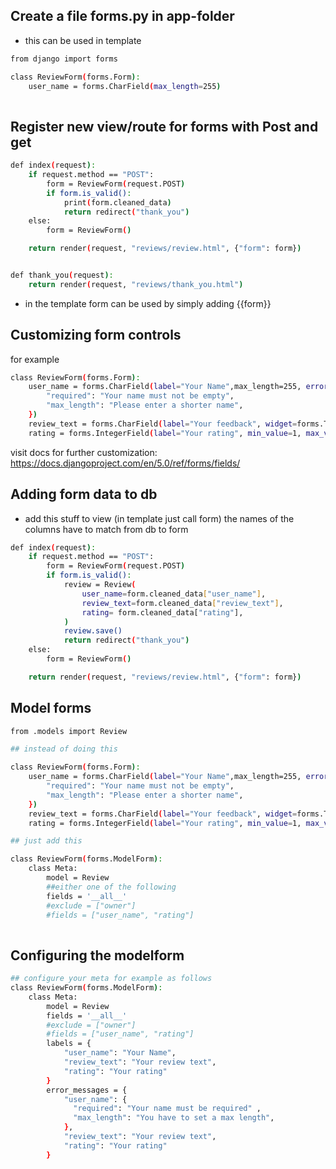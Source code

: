 ## Create a file forms.py in app-folder

- this can be used in template

```sh
from django import forms

class ReviewForm(forms.Form):
    user_name = forms.CharField(max_length=255)
    
```

## Register new view/route for forms with Post and get

```sh
def index(request):
    if request.method == "POST":
        form = ReviewForm(request.POST)
        if form.is_valid():
            print(form.cleaned_data)
            return redirect("thank_you")
    else:
        form = ReviewForm()

    return render(request, "reviews/review.html", {"form": form})


def thank_you(request):
    return render(request, "reviews/thank_you.html")

```

- in the template form can be used by simply adding {{form}}

## Customizing form controls

for example

```sh
class ReviewForm(forms.Form):
    user_name = forms.CharField(label="Your Name",max_length=255, error_messages={
        "required": "Your name must not be empty",
        "max_length": "Please enter a shorter name",
    })
    review_text = forms.CharField(label="Your feedback", widget=forms.Textarea, max_length=255)
    rating = forms.IntegerField(label="Your rating", min_value=1, max_value=5)
```

visit docs for further customization: https://docs.djangoproject.com/en/5.0/ref/forms/fields/

## Adding form data to db

- add this stuff to view (in template just call form) the names of the columns have to match from db to form

```sh
def index(request):
    if request.method == "POST":
        form = ReviewForm(request.POST)
        if form.is_valid():
            review = Review(
                user_name=form.cleaned_data["user_name"],
                review_text=form.cleaned_data["review_text"],
                rating= form.cleaned_data["rating"],
            )
            review.save()
            return redirect("thank_you")
    else:
        form = ReviewForm()

    return render(request, "reviews/review.html", {"form": form})
```


## Model forms


```sh
from .models import Review

## instead of doing this

class ReviewForm(forms.Form):
    user_name = forms.CharField(label="Your Name",max_length=255, error_messages={
        "required": "Your name must not be empty",
        "max_length": "Please enter a shorter name",
    })
    review_text = forms.CharField(label="Your feedback", widget=forms.Textarea, max_length=255)
    rating = forms.IntegerField(label="Your rating", min_value=1, max_value=5)

## just add this

class ReviewForm(forms.ModelForm):
    class Meta:
        model = Review
        ##either one of the following
        fields = '__all__'
        #exclude = ["owner"]
        #fields = ["user_name", "rating"]
        
```

## Configuring the modelform

```sh
## configure your meta for example as follows
class ReviewForm(forms.ModelForm):
    class Meta:
        model = Review
        fields = '__all__'
        #exclude = ["owner"]
        #fields = ["user_name", "rating"]
        labels = {
            "user_name": "Your Name",
            "review_text": "Your review text",
            "rating": "Your rating"
        }
        error_messages = {
            "user_name": {
              "required": "Your name must be required" ,
              "max_length": "You have to set a max length",
            },
            "review_text": "Your review text",
            "rating": "Your rating"
        }
```